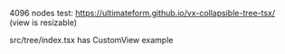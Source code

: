 4096 nodes test: https://ultimateform.github.io/vx-collapsible-tree-tsx/ (view is resizable)

src/tree/index.tsx has CustomView example 
